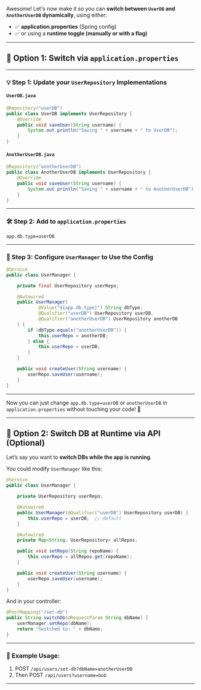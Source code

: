 Awesome! Let's now make it so you can **switch between `UserDB` and `AnotherUserDB` dynamically**, using either:

- ✅ **application.properties** (Spring config)
- ✅ or using a **runtime toggle (manually or with a flag)**

---

## 🔧 Option 1: **Switch via `application.properties`**

---

### 💡 Step 1: Update your `UserRepository` Implementations

#### `UserDB.java`
```java
@Repository("userDB")
public class UserDB implements UserRepository {
    @Override
    public void saveUser(String username) {
        System.out.println("Saving " + username + " to UserDB");
    }
}
```

#### `AnotherUserDB.java`
```java
@Repository("anotherUserDB")
public class AnotherUserDB implements UserRepository {
    @Override
    public void saveUser(String username) {
        System.out.println("Saving " + username + " to AnotherUserDB");
    }
}
```

---

### 🛠️ Step 2: Add to `application.properties`

```properties
app.db.type=userDB
```

---

### 🧠 Step 3: Configure `UserManager` to Use the Config

```java
@Service
public class UserManager {

    private final UserRepository userRepo;

    @Autowired
    public UserManager(
            @Value("${app.db.type}") String dbType,
            @Qualifier("userDB") UserRepository userDB,
            @Qualifier("anotherUserDB") UserRepository anotherDB
    ) {
        if (dbType.equals("anotherUserDB")) {
            this.userRepo = anotherDB;
        } else {
            this.userRepo = userDB;
        }
    }

    public void createUser(String username) {
        userRepo.saveUser(username);
    }
}
```

---

Now you can just change `app.db.type=userDB` or `anotherUserDB` in `application.properties` without touching your code! 🎉

---

## 🧪 Option 2: Switch DB at Runtime via API (Optional)

Let’s say you want to **switch DBs while the app is running**.

You could modify `UserManager` like this:

```java
@Service
public class UserManager {

    private UserRepository userRepo;

    @Autowired
    public UserManager(@Qualifier("userDB") UserRepository userDB) {
        this.userRepo = userDB;  // default
    }

    @Autowired
    private Map<String, UserRepository> allRepos;

    public void setRepo(String repoName) {
        this.userRepo = allRepos.get(repoName);
    }

    public void createUser(String username) {
        userRepo.saveUser(username);
    }
}
```

And in your controller:

```java
@PostMapping("/set-db")
public String switchDb(@RequestParam String dbName) {
    userManager.setRepo(dbName);
    return "Switched to: " + dbName;
}
```

---

### 🔁 Example Usage:
1. POST `/api/users/set-db?dbName=anotherUserDB`
2. Then POST `/api/users?username=bob`

---
